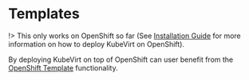Templates
=========

!&gt; This only works on OpenShift so far (See [Installation
Guide](/installation/README) for more information on how to deploy
KubeVirt on OpenShift).

By deploying KubeVirt on top of OpenShift can user benefit from the
[OpenShift
Template](https://docs.openshift.org/latest/dev_guide/templates.html)
functionality.
